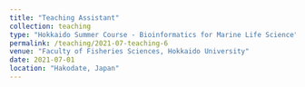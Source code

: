```yaml
---
title: "Teaching Assistant"
collection: teaching
type: "Hokkaido Summer Course - Bioinformatics for Marine Life Science"
permalink: /teaching/2021-07-teaching-6
venue: "Faculty of Fisheries Sciences, Hokkaido University"
date: 2021-07-01
location: "Hakodate, Japan"
---
```


